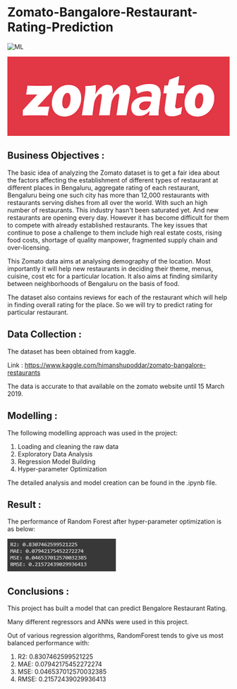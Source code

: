 # Zomato-Bangalore-Restaurant-Rating-Prediction

![ML](https://img.shields.io/badge/ML-Regression-blue.svg) 

![logo](Snips/Logo.png)

## Business Objectives :

The basic idea of analyzing the Zomato dataset is to get a fair idea about the factors affecting the establishment of different types of restaurant at different places in Bengaluru, aggregate rating of each restaurant, Bengaluru being one such city has more than 12,000 restaurants with restaurants serving dishes from all over the world. With such an high number of restaurants. This industry hasn't been saturated yet. And new restaurants are opening every day. However it has become difficult for them to compete with already established restaurants. The key issues that continue to pose a challenge to them include high real estate costs, rising food costs, shortage of quality manpower, fragmented supply chain and over-licensing. 

This Zomato data aims at analysing demography of the location. Most importantly it will help new restaurants in deciding their theme, menus, cuisine, cost etc for a particular location. It also aims at finding similarity between neighborhoods of Bengaluru on the basis of food.

The dataset also contains reviews for each of the restaurant which will help in finding overall rating for the place. So we will try to predict rating for particular restaurant.

## Data Collection :

The dataset has been obtained from kaggle. 

Link : https://www.kaggle.com/himanshupoddar/zomato-bangalore-restaurants

The data is accurate to that available on the zomato website until 15 March 2019.

## Modelling :

The following modelling approach was used in the project:

1. Loading and cleaning the raw data
2. Exploratory Data Analysis
3. Regression Model Building
4. Hyper-parameter Optimization

The detailed analysis and model creation can be found in the .ipynb file. 

## Result :

The performance of Random Forest after hyper-parameter optimization is as below:

![test](Snips/1.JPG)


## Conclusions :

This project has built a model that can predict Bengalore Restaurant Rating. 

Many different regressors and ANNs were used in this project.

Out of various regression algorithms, RandomForest tends to give us most balanced performance with:
1.   R2: 0.8307462599521225
2.   MAE: 0.07942175452272274
3.   MSE: 0.046537012570032385
4.   RMSE: 0.21572439029936413
